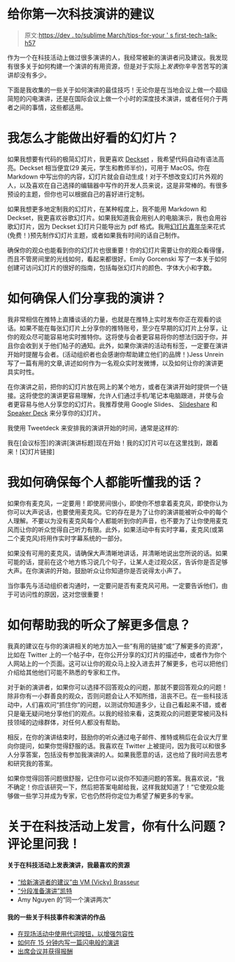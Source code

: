 # 给你第一次科技演讲的建议

> 原文:[https://dev . to/sublime March/tips-for-your ' s first-tech-talk-h57](https://dev.to/sublimemarch/tips-for-your-first-tech-talk-h57)

作为一个在科技活动上做过很多演讲的人，我经常被新的演讲者问及建议。我发现有很多关于如何构建一个演讲的有用资源，但是对于实际上*发表*你辛辛苦苦写的演讲却没有多少。

下面是我收集的一些关于如何演讲的最佳技巧！无论你是在当地会议上做一个超级简短的闪电演讲，还是在国际会议上做一个小时的深度技术演讲，或者任何介于两者之间的事情，这些都适用。

# 我怎么才能做出好看的幻灯片？

如果我想要有代码的极简幻灯片，我更喜欢 [Deckset](https://www.deckset.com/) ，我希望代码自动有语法高亮。Deckset 相当便宜(29 美元，学生和教师半价)，可用于 MacOS。你在 Markdown 中写出你的内容，幻灯片就会自动生成！对于不想改变幻灯片外观的人，以及喜欢在自己选择的编辑器中写作的开发人员来说，这是非常棒的。有很多预设的主题，但你也可以根据自己的喜好进行定制。

如果我想更多地定制我的幻灯片，在某种程度上，我不能用 Markdown 和 Deckset，我更喜欢谷歌幻灯片。如果我知道我会用别人的电脑演示，我也会用谷歌幻灯片，因为 Deckset 幻灯片只能导出为 pdf 格式。我用[幻灯片嘉年华](https://www.slidescarnival.com/)来花式(免费！)预先制作幻灯片主题，或者如果我有时间的话自己制作。

确保你的观众也能看到你的幻灯片也很重要！你的幻灯片需要让你的观众看得懂，而且不管房间里的光线如何，看起来都很好。Emily Gorcenski 写了一本关于如何创建可访问幻灯片的很好的指南，包括每张幻灯片的颜色、字体大小和字数。

# 如何确保人们分享我的演讲？

我非常相信在推特上直播谈话的力量，也就是在推特上实时发布你正在观看的谈话。如果不能在每张幻灯片上分享你的推特账号，至少在早期的幻灯片上分享，让你的观众尽可能容易地实时推特你。这将使与会者更容易将你的想法归因于你，并且你会收到关于他们帖子的通知。此外，如果你演讲的活动有标签，一定要在演讲开始时提醒与会者。(活动组织者也会感谢你帮助建立他们的品牌！)Jess Unrein 写了一篇有用的文章,讲述如何作为一名观众实时发微博，以及如何让你的演讲更具实时性。

在你演讲之前，把你的幻灯片放在网上的某个地方，或者在演讲开始时提供一个链接。这将使您的演讲更容易理解，允许人们通过手机/笔记本电脑跟进，并使与会者更容易与他人分享您的幻灯片。我推荐使用 Google Slides、 [Slideshare](https://www.slideshare.net/) 和 [Speaker Deck](https://speakerdeck.com/) 来分享你的幻灯片。

我使用 Tweetdeck 来安排我的演讲开始的时间，通常是这样的:

我在[会议标签]的演讲[演讲标题]现在开始！我的幻灯片可以在这里找到，跟着来！[幻灯片链接]

# 我如何确保每个人都能听懂我的话？

如果你有麦克风，一定要用！即使房间很小，即使你不想拿着麦克风，即使你认为你可以大声说话，也要使用麦克风。它的存在是为了让你的演讲能被听众中的每个人理解。不要以为没有麦克风每个人都能听到你的声音，也不要为了让你使用麦克风而让你的听众觉得自己听力有限。此外，如果活动中有实时字幕，麦克风(或第二个麦克风)将用作实时字幕系统的一部分。

如果没有可用的麦克风，请确保大声清晰地讲话，并清晰地说出您所说的话。如果可能的话，提前在这个地方练习说几个句子，让某人走过观众区，告诉你是否足够大声。在你演讲的开始，鼓励听众让你知道你是否说得太小声了。

当你事先与活动组织者沟通时，一定要问是否有麦克风可用。一定要告诉他们，由于可访问性的原因，这对您很重要！

# 如何帮助我的听众了解更多信息？

我真的建议在与你的演讲相关的地方加入一些“有用的链接”或“了解更多的资源”，比如在 Twitter 上的一个帖子中，在你公开分享的幻灯片的描述中，或者作为你个人网站上的一个页面。这可以让你的观众马上投入进去并了解更多，也可以把他们介绍给其他他们可能不熟悉的专家和工作。

对于新的演讲者，如果你可以选择不回答观众的问题，那就不要回答观众的问题！除非你有一小群善良的观众，否则问题会让人不知所措，沮丧不已。在一些科技活动中，人们喜欢问“抓住你”的问题，以测试你知道多少，让自己看起来不错，或者只是毫无疑问地分享他们的观点。以我的经验来看，这类观众的问题更常被问及科技领域的边缘群体，对任何人都没有帮助。

相反，在你的演讲结束时，鼓励你的听众通过电子邮件、推特或稍后在会议大厅里向你提问，如果你觉得舒服的话。我喜欢在 Twitter 上被提问，因为我可以和很多人分享答案，包括没有参加我演讲的人。如果我愿意的话，这也给了我时间去思考和研究我的答案。

如果你觉得回答问题很舒服，记住你可以说你不知道问题的答案。我喜欢说，“我不确定！你应该研究一下，然后把答案电邮给我，这样我就知道了！”它使观众能够做一些学习并成为专家，它也仍然将你定位为希望了解更多的专家。

# 关于在科技活动上发言，你有什么问题？评论里问我！

#### 关于在科技活动上发表演讲，我最喜欢的资源

*   [“给新演讲者的建议”由 VM (Vicky) Brasseur](http://anonymoushash.vmbrasseur.com/2017/09/11/advice-for-new-speakers/)
*   [“分段准备演讲”凯特](https://cate.blog/2017/05/25/preparing-a-talk-in-pieces/)
*   Amy Nguyen 的“同一个演讲两次”

#### 我的一些关于科技事件和演讲的作品

*   [在现场活动中使用代词按钮，以增强包容性](http://fenslattery.com/portfolio/pronouns-twitter.html)
*   [如何在 15 分钟内写一篇闪电般的演讲](http://fenslattery.com/portfolio/how-to-lightning-talk.html)
*   [出席会议并获得报酬](http://fenslattery.com/portfolio/presenting-and-getting-paid.html)